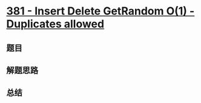 # [381 - Insert Delete GetRandom O(1) - Duplicates allowed](https://leetcode.com/problems/insert-delete-getrandom-o1-duplicates-allowed/)

## 题目


## 解题思路


## 总结


